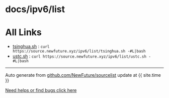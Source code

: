 
# docs/ipv6/list



# All Links


* [tsinghua.sh](tsinghua.sh) : `curl https://source.newfuture.xyz/ipv6/list/tsinghua.sh -#L|bash`
* [ustc.sh](ustc.sh) : `curl https://source.newfuture.xyz/ipv6/list/ustc.sh -#L|bash`

---

Auto generate from [github.com/NewFuture/sourcelist](https://github.com/NewFuture/sourcelist) update at {{ site.time }}

[Need helps or find bugs click here ](https://github.com/NewFuture/sourcelist/issues)

